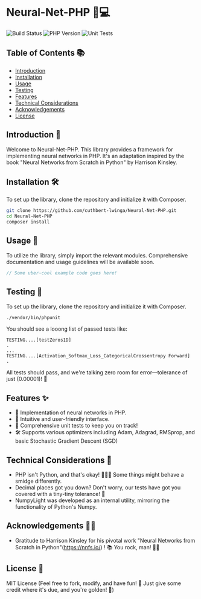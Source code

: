 # Neural-Net-PHP 🧠💻

![Build Status](https://img.shields.io/badge/build-passing-brightgreen) ![PHP Version](https://img.shields.io/badge/php-^7.4-blue) ![Unit Tests](https://img.shields.io/badge/tests-100%25-green)

## Table of Contents 📚
- [Introduction](#introduction-🎉)
- [Installation](#installation-🛠)
- [Usage](#usage-🚀)
- [Testing](#testing-🔬)
- [Features](#features-✨)
- [Technical Considerations](#technical-considerations-🤔)
- [Acknowledgements](#acknowledgements-🙏)
- [License](#license-📝)

## Introduction 🎉
Welcome to Neural-Net-PHP. This library provides a framework for implementing neural networks in PHP. It's an adaptation inspired by the book "Neural Networks from Scratch in Python" by Harrison Kinsley.

## Installation 🛠

To set up the library, clone the repository and initialize it with Composer.

```bash
git clone https://github.com/cuthbert-lwinga/Neural-Net-PHP.git
cd Neural-Net-PHP
composer install
```

## Usage 🚀
To utilize the library, simply import the relevant modules. Comprehensive documentation and usage guidelines will be available soon.

```php
// Some uber-cool example code goes here!
```

## Testing 🔬

To set up the library, clone the repository and initialize it with Composer.

```bash
./vendor/bin/phpunit
```

You should see a looong list of passed tests like:

```
TESTING....[testZeros1D]
.
...
TESTING....[Activation_Softmax_Loss_CategoricalCrossentropy Forward]
.
```

All tests should pass, and we're talking zero room for error—tolerance of just \(0.00001\)! 🎯

## Features ✨

- 🧠 Implementation of neural networks in PHP.
- 🎉 Intuitive and user-friendly interface.
- 🔬 Comprehensive unit tests to keep you on track!
- 🛠 Supports various optimizers including Adam, Adagrad, RMSprop, and basic Stochastic Gradient Descent (SGD)

## Technical Considerations 🤔

- PHP isn't Python, and that's okay! 🤷🏿‍♂️ Some things might behave a smidge differently.
- Decimal places got you down? Don't worry, our tests have got you covered with a tiny-tiny tolerance! 🎯
- NumpyLight was developed as an internal utility, mirroring the functionality of Python's Numpy.

## Acknowledgements 🙏🏿

- Gratitude to Harrison Kinsley for his pivotal work "Neural Networks from Scratch in Python"(https://nnfs.io/) ! 📚 You rock, man! 🤘🏿

## License 📝

MIT License (Feel free to fork, modify, and have fun! 🎉 Just give some credit where it's due, and you're golden! 🌟)
